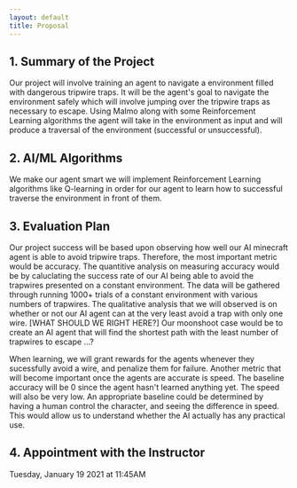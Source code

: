 ```yaml
---
layout: default
title: Proposal
---
```


## 1. Summary of the Project

Our project will involve training an agent to navigate a environment filled with dangerous tripwire traps. It will be the agent's goal to navigate the environment safely which will involve jumping over the tripwire traps as necessary to escape. Using Malmo along with some Reinforcement Learning algorithms the agent will take in the environment as input and will produce a traversal of the environment (successful or unsuccessful).

## 2. AI/ML Algorithms

We make our agent smart we will implement Reinforcement Learning algorithms like Q-learning in order for our agent to learn how to successful traverse the environment in front of them.

## 3. Evaluation Plan

Our project success will be based upon observing how well our AI minecraft agent is able to avoid tripwire traps. Therefore, the most important metric would be accuracy. The quantitive analysis on measuring accuracy would be by caluclating the success rate of our AI being able to avoid the trapwires presented on a constant environment. The data will be gathered through running 1000+ trials of a constant environment with various numbers of trapwires. The qualitative analysis that we will observed is on whether or not our AI agent can at the very least avoid a trap with only one wire. [WHAT SHOULD WE RIGHT HERE?] Our moonshoot case would be to create an AI agent that will find the shortest path with the least number of trapwires to escape ...? 

When learning, we will grant rewards for the agents whenever they sucessfully avoid a wire, and penalize them for failure. Another metric that will become important once  the agents are accurate is speed. The baseline accuracy will  be 0 since the agent hasn't learned anything yet. The speed will also be very low. An appropriate baseline could be determined by having a human control the character, and seeing the difference in speed. This would allow us to understand whether the AI actually has any practical use.



## 4. Appointment with the Instructor
Tuesday, January 19 2021 at 11:45AM
